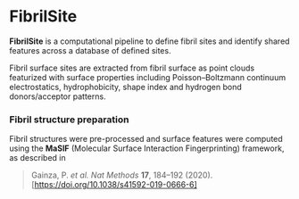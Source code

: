 # FibrilSite

**FibrilSite** is a computational pipeline to define fibril sites and identify shared features across a database of defined sites. 

Fibril surface sites are extracted from fibril surface as point clouds featurized with surface properties including Poisson–Boltzmann continuum electrostatics, hydrophobicity, shape index and hydrogen bond donors/acceptor patterns. 

### Fibril structure preparation

Fibril structures were pre-processed and surface features were computed using the **MaSIF** (Molecular Surface Interaction Fingerprinting) framework, as described in 
> Gainza, P. *et al.* *Nat Methods* **17**, 184–192 (2020). [https://doi.org/10.1038/s41592-019-0666-6]


